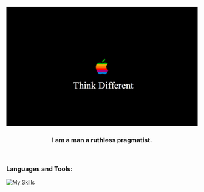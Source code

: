 ![My Profile Picture](/Think-Different.jpg)

<h3 align="center">I am a man a ruthless pragmatist. </h3><br/>


### Languages and Tools:

[![My Skills](https://skillicons.dev/icons?i=js,nodejs,html,css,vitest,vite,nextjs,py,figma,aws,postgres,rails,postman,ruby,notion,linux,kubernetes,jquery,jest,go,powershell,express,react,ts)](https://skillicons.dev)
